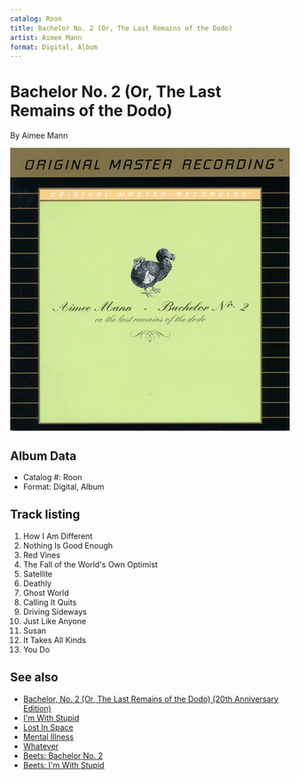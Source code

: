 ```yaml
---
catalog: Roon
title: Bachelor No. 2 (Or, The Last Remains of the Dodo)
artist: Aimee Mann
format: Digital, Album
---
```


# Bachelor No. 2 (Or, The Last Remains of the Dodo)

By Aimee Mann

![](../../assets/albumcovers/Aimee_Mann-Bachelor_No_2_Or__The_Last_Remains_of_the_Dodo.png)

## Album Data

- Catalog #: Roon
- Format: Digital, Album


## Track listing


1. How I Am Different
2. Nothing Is Good Enough
3. Red Vines
4. The Fall of the World's Own Optimist
5. Satellite
6. Deathly
7. Ghost World
8. Calling It Quits
9. Driving Sideways
10. Just Like Anyone
11. Susan
12. It Takes All Kinds
13. You Do


## See also

- [Bachelor, No. 2 (Or, The Last Remains of the Dodo) (20th Anniversary Edition)](Bachelor__No_2_Or__The_Last_Remains_of_the_Dodo_20th_Anniversary_Edition.md)
- [I'm With Stupid](Im_With_Stupid.md)
- [Lost In Space](Lost_In_Space.md)
- [Mental Illness](Mental_Illness.md)
- [Whatever](Whatever.md)
- [Beets: Bachelor No. 2](../../Beets/Aimee_Mann/Bachelor_No_2.md)
- [Beets: I'm With Stupid](../../Beets/Aimee_Mann/Im_With_Stupid.md)
